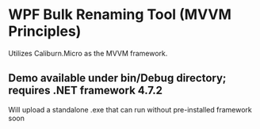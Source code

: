 # WPF Bulk Renaming Tool (MVVM Principles)

Utilizes Caliburn.Micro as the MVVM framework.

## Demo available under bin/Debug directory; requires .NET framework 4.7.2

Will upload a standalone .exe that can run without pre-installed framework soon
